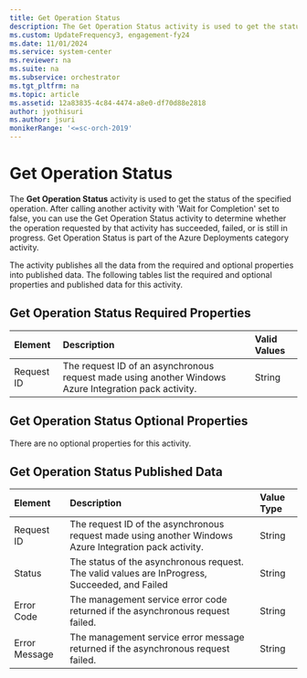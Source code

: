 ```yaml
---
title: Get Operation Status
description: The Get Operation Status activity is used to get the status of the specified operation.
ms.custom: UpdateFrequency3, engagement-fy24
ms.date: 11/01/2024
ms.service: system-center
ms.reviewer: na
ms.suite: na
ms.subservice: orchestrator
ms.tgt_pltfrm: na
ms.topic: article
ms.assetid: 12a83835-4c84-4474-a8e0-df70d88e2818
author: jyothisuri
ms.author: jsuri
monikerRange: '<=sc-orch-2019'
---
```


# Get Operation Status

The **Get Operation Status** activity is used to get the status of the specified operation. After calling another activity with 'Wait for Completion' set to false, you can use the Get Operation Status activity to determine whether the operation requested by that activity has succeeded, failed, or is still in progress. Get Operation Status is part of the Azure Deployments category activity.

The activity publishes all the data from the required and optional properties into published data. The following tables list the required and optional properties and published data for this activity.

## Get Operation Status Required Properties

| **Element** | **Description**   | **Valid Values** |
|:---|:---|:---|
| Request ID  | The request ID of an asynchronous request made using another Windows Azure Integration pack activity. | String   |

## Get Operation Status Optional Properties

There are no optional properties for this activity.

## Get Operation Status Published Data

| **Element**   | **Description**   | **Value Type** |
|:---|:---|:---|
| Request ID   | The request ID of the asynchronous request made using another Windows Azure Integration pack activity. | String   |
| Status   | The status of the asynchronous request. The valid values are InProgress, Succeeded, and Failed   | String   |
| Error Code   | The management service error code returned if the asynchronous request failed.   | String   |
| Error Message | The management service error message returned if the asynchronous request failed.   | String   |
